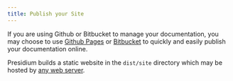 ```yaml
---
title: Publish your Site
---
```


If you are using Github or Bitbucket to manage your documentation, you may choose to use [Github Pages]({{site.baseurl}}/recipes/hosting/gh-pages/) or [Bitbucket]({{site.baseurl}}/recipes/hosting/bitbucket/) to quickly and easily publish your documentation online. 

Presidium builds a static website in the `dist/site` directory which may be hosted by [any web server]({{site.baseurl}}/recipes/hosting/custom-hosting/).